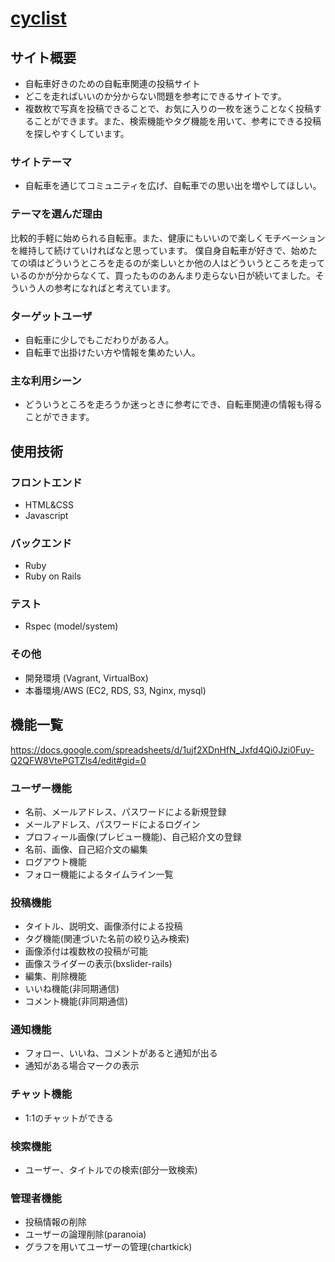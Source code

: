 # [cyclist](http://18.181.28.36/)

## サイト概要
- 自転車好きのための自転車関連の投稿サイト
- どこを走ればいいのか分からない問題を参考にできるサイトです。
- 複数枚で写真を投稿できることで、お気に入りの一枚を迷うことなく投稿することができます。また、検索機能やタグ機能を用いて、参考にできる投稿を探しやすくしています。

### サイトテーマ
- 自転車を通じてコミュニティを広げ、自転車での思い出を増やしてほしい。

### テーマを選んだ理由
比較的手軽に始められる自転車。また、健康にもいいので楽しくモチベーションを維持して続けていければなと思っています。
僕自身自転車が好きで、始めたての頃はどういうところを走るのが楽しいとか他の人はどういうところを走っているのかが分からなくて、買ったもののあんまり走らない日が続いてました。そういう人の参考になればと考えています。

### ターゲットユーザ
- 自転車に少しでもこだわりがある人。
- 自転車で出掛けたい方や情報を集めたい人。

### 主な利用シーン
- どういうところを走ろうか迷っときに参考にでき、自転車関連の情報も得ることができます。

## 使用技術
### フロントエンド
- HTML&CSS
- Javascript
### バックエンド
- Ruby
- Ruby on Rails
### テスト
- Rspec (model/system)
### その他
- 開発環境 (Vagrant, VirtualBox)
- 本番環境/AWS (EC2, RDS, S3, Nginx, mysql)

## 機能一覧
https://docs.google.com/spreadsheets/d/1ujf2XDnHfN_Jxfd4Qi0Jzi0Fuy-Q2QFW8VtePGTZls4/edit#gid=0
### ユーザー機能
- 名前、メールアドレス、パスワードによる新規登録
- メールアドレス、パスワードによるログイン
- プロフィール画像(プレビュー機能)、自己紹介文の登録
- 名前、画像、自己紹介文の編集
- ログアウト機能
- フォロー機能によるタイムライン一覧
### 投稿機能
- タイトル、説明文、画像添付による投稿
- タグ機能(関連づいた名前の絞り込み検索)
- 画像添付は複数枚の投稿が可能
- 画像スライダーの表示(bxslider-rails)
- 編集、削除機能
- いいね機能(非同期通信)
- コメント機能(非同期通信)
### 通知機能
- フォロー、いいね、コメントがあると通知が出る
- 通知がある場合マークの表示
### チャット機能
- 1:1のチャットができる
### 検索機能
- ユーザー、タイトルでの検索(部分一致検索)
### 管理者機能
- 投稿情報の削除
- ユーザーの論理削除(paranoia)
- グラフを用いてユーザーの管理(chartkick)
